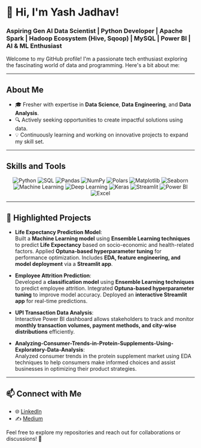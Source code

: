 # 👋 Hi, I'm Yash Jadhav!  
### Aspiring Gen AI Data Scientist | Python Developer | Apache Spark | Hadoop Ecosystem (Hive, Sqoop) | MySQL | Power BI | AI & ML Enthusiast

Welcome to my GitHub profile! I'm a passionate tech enthusiast exploring the fascinating world of data and programming. Here's a bit about me:  

---

## **About Me**  
- 🎓 Fresher with expertise in **Data Science**, **Data Engineering**, and **Data Analysis**.  
- 🔍 Actively seeking opportunities to create impactful solutions using data.  
- 💡 Continuously learning and working on innovative projects to expand my skill set.  

---

## **Skills and Tools**  
<div align="center">  
  <img src="https://img.shields.io/badge/Python-3776AB?style=for-the-badge&logo=python&logoColor=white" alt="Python"/>  
  <img src="https://img.shields.io/badge/SQL-4479A1?style=for-the-badge&logo=postgresql&logoColor=white" alt="SQL"/>  
  <img src="https://img.shields.io/badge/Pandas-150458?style=for-the-badge&logo=pandas&logoColor=white" alt="Pandas"/>  
  <img src="https://img.shields.io/badge/NumPy-013243?style=for-the-badge&logo=numpy&logoColor=white" alt="NumPy"/>  
  <img src="https://img.shields.io/badge/Polars-45b8d8?style=for-the-badge" alt="Polars"/>  
  <img src="https://img.shields.io/badge/Matplotlib-0C479D?style=for-the-badge" alt="Matplotlib"/>  
  <img src="https://img.shields.io/badge/Seaborn-1E88E5?style=for-the-badge" alt="Seaborn"/>  
  <img src="https://img.shields.io/badge/Machine%20Learning-008000?style=for-the-badge&logo=azuremachinelearning&logoColor=white" alt="Machine Learning"/>  
  <img src="https://img.shields.io/badge/Deep%20Learning-4B0082?style=for-the-badge&logoColor=white" alt="Deep Learning"/>
  <img src="https://img.shields.io/badge/Keras-D00000?style=for-the-badge&logo=keras&logoColor=white" alt="Keras"/>
  <img src="https://img.shields.io/badge/Streamlit-FF4B4B?style=for-the-badge&logo=streamlit&logoColor=white" alt="Streamlit"/>  
  <img src="https://img.shields.io/badge/Power%20BI-F2C811?style=for-the-badge&logo=powerbi&logoColor=black" alt="Power BI"/>  
  <img src="https://img.shields.io/badge/Excel-217346?style=for-the-badge&logo=microsoftexcel&logoColor=white" alt="Excel"/>  
</div>  

---

## 🌟 **Highlighted Projects**  
- **Life Expectancy Prediction Model**:  
  Built a **Machine Learning model** using **Ensemble Learning techniques** to predict **Life Expectancy** based on socio-economic and health-related factors. Applied **Optuna-based hyperparameter tuning** for performance optimization. Includes **EDA, feature engineering, and model deployment** via a **Streamlit app**.

- **Employee Attrition Prediction**:  
  Developed a **classification model** using **Ensemble Learning techniques** to predict employee attrition. Integrated **Optuna-based hyperparameter tuning** to improve model accuracy. Deployed an **interactive Streamlit app** for real-time predictions.

- **UPI Transaction Data Analysis**:  
  Interactive Power BI dashboard allows stakeholders to track and monitor **monthly transaction volumes, payment methods, and city-wise distributions** efficiently.
  
- **Analyzing-Consumer-Trends-in-Protein-Supplements-Using-Exploratory-Data-Analysis**:  
  Analyzed consumer trends in the protein supplement market using EDA techniques to help consumers make informed choices and assist businesses in optimizing their product strategies.
  
---

## 📫 **Connect with Me**  
- 🌐 [LinkedIn](https://www.linkedin.com/in/yash-jadhav-454b0a237/)  
- ✍️ [Medium](https://medium.com/@yashvj2222)  

Feel free to explore my repositories and reach out for collaborations or discussions! 🚀
